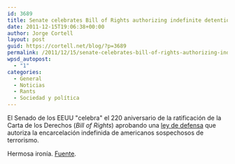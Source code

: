 ```yaml
---
id: 3689
title: Senate celebrates Bill of Rights authorizing indefinite detentions
date: 2011-12-15T19:06:38+00:00
author: Jorge Cortell
layout: post
guid: https://cortell.net/blog/?p=3689
permalink: /2011/12/15/senate-celebrates-bill-of-rights-authorizing-indefinite-detentions/
wpsd_autopost:
  - "1"
categories:
  - General
  - Noticias
  - Rants
  - Sociedad y polí­tica
---
```

El Senado de los EEUU "celebra" el 220 aniversario de la ratificación de la Carta de los Derechos (_Bill of Rights_) aprobando una <a href="https://bit.ly/uCfNUi" target="_hplink">ley de defensa</a> que autoriza la encarcelación indefinida de americanos sospechosos de terrorismo.

Hermosa ironía. <a title="HuffingtonPost" href="https://www.huffingtonpost.com/2011/12/15/indefinite-military-detention-bill-passes_n_1152114.html" target="_blank">Fuente</a>.